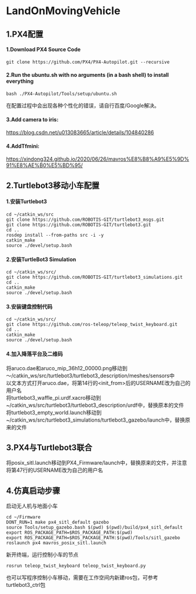 # LandOnMovingVehicle  

## 1.PX4配置  

#### 1.Download PX4 Source Code  
```
git clone https://github.com/PX4/PX4-Autopilot.git --recursive
```
#### 2.Run the ubuntu.sh with no arguments (in a bash shell) to install everything  
```
bash ./PX4-Autopilot/Tools/setup/ubuntu.sh
```

在配置过程中会出现各种个性化的错误，请自行百度/Google解决。
#### 3.Add camera to iris:
https://blog.csdn.net/u013083665/article/details/104840286

#### 4.AddTfmini:
https://xindong324.github.io/2020/06/26/mavros%E8%B8%A9%E5%9D%91%E8%AE%B0%E5%BD%95/

## 2.Turtlebot3移动小车配置

#### 1.安装Turtlebot3
```
cd ~/catkin_ws/src
git clone https://github.com/ROBOTIS-GIT/turtlebot3_msgs.git
git clone https://github.com/ROBOTIS-GIT/turtlebot3.git
cd ..
rosdep install --from-paths src -i -y
catkin_make
source ./devel/setup.bash
```
#### 2.安装TurtleBot3 Simulation
```
cd ~/catkin_ws/src/
git clone https://github.com/ROBOTIS-GIT/turtlebot3_simulations.git
cd ..
catkin_make
source ./devel/setup.bash
```
#### 3.安装键盘控制代码
```
cd ~/catkin_ws/src/
git clone https://github.com/ros-teleop/teleop_twist_keyboard.git
cd ..
catkin_make
source ./devel/setup.bash
```
#### 4.加入降落平台及二维码

将aruco.dae和aruco_mip_36h12_00000.png移动到～/catkin_ws/src/turtlebot3/turtlebot3_description/meshes/sensors中  
以文本方式打开aruco.dae，将第14行的<init_from>后的USERNAME改为自己的用户名  
将turtlebot3_waffle_pi.urdf.xacro移动到~/catkin_ws/src/turtlebot3/turtlebot3_description/urdf中，替换原本的文件  
将turtlebot3_empty_world.launch移动到~/catkin_ws/src/turtlebot3_simulations/turtlebot3_gazebo/launch中，替换原来的文件  

## 3.PX4与Turtlebot3联合

将posix_sitl.launch移动到PX4_Firmware/launch中，替换原来的文件，并注意将第47行的USERNAME改为自己的用户名

## 4.仿真启动步骤
启动无人机与地面小车
```
cd ~/Firmware
DONT_RUN=1 make px4_sitl_default gazebo
source Tools/setup_gazebo.bash $(pwd) $(pwd)/build/px4_sitl_default
export ROS_PACKAGE_PATH=$ROS_PACKAGE_PATH:$(pwd)
export ROS_PACKAGE_PATH=$ROS_PACKAGE_PATH:$(pwd)/Tools/sitl_gazebo
roslaunch px4 mavros_posix_sitl.launch
```
新开终端，运行控制小车的节点
```
rosrun teleop_twist_keyboard teleop_twist_keyboard.py
```
也可以写程序控制小车移动，需要在工作空间内新建ros包，可参考turtlebot3_ctrl包
